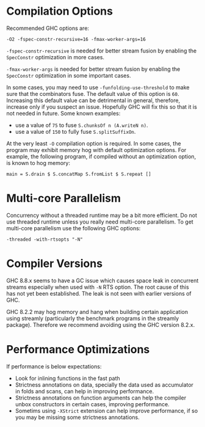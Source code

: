 # Compilation Options

Recommended GHC options are: 

  `-O2 -fspec-constr-recursive=16 -fmax-worker-args=16`

`-fspec-constr-recursive` is needed for better stream fusion by enabling
the `SpecConstr` optimization in more cases.

`-fmax-worker-args` is needed for better stream fusion by enabling the
`SpecConstr` optimization in some important cases.

In some cases, you may need to use `-funfolding-use-threshold` to make sure
that the combinators fuse. The default value of this option is `60`. Increasing
this default value can be detrimental in general, therefore, increase only if
you suspect an issue.  Hopefully GHC will fix this so that it is not needed in
future.  Some known examples:

* use a value of `75` to fuse `S.chunksOf n (A.writeN n)`.
* use a value of `150` to fully fuse `S.splitSuffixOn`.

At the very least `-O` compilation option is required. In some cases, the
program may exhibit memory hog with default optimization options.  For example,
the following program, if compiled without an optimization option, is known to
hog memory:

```
main = S.drain $ S.concatMap S.fromList $ S.repeat []
```

# Multi-core Parallelism

Concurrency without a threaded runtime may be a bit more efficient. Do not use
threaded runtime unless you really need multi-core parallelism. To get
multi-core parallelism use the following GHC options:

  `-threaded -with-rtsopts "-N"`

# Compiler Versions

GHC 8.8.x seems to have a GC issue which causes space leak in concurrent
streams especially when used with `-N` RTS option. The root cause of
this has not yet been established. The leak is not seen with earlier
versions of GHC.

GHC 8.2.2 may hog memory and hang when building certain application using
streamly (particularly the benchmark programs in the streamly package).
Therefore we recommend avoiding using the GHC version 8.2.x.

# Performance Optimizations

If performance is below expectations:

* Look for inlining functions in the fast path
* Strictness annotations on data, specially the data used as accumulator in
  folds and scans, can help in improving performance.
* Strictness annotations on function arguments can help the compiler unbox
  constructors in certain cases, improving performance.
* Sometims using `-XStrict` extension can help improve performance, if so you
  may be missing some strictness annotations.
